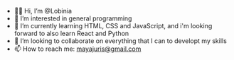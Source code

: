 - 🐱‍👤 Hi, I’m @Lobinia
- 👀 I’m interested in general programming
- 🐾 I’m currently learning HTML, CSS and JavaScript, and i'm looking forward to also learn React and Python
- 🍕 I’m looking to collaborate on everything that I can to developt my skills
- 📫 How to reach me: mayajuris@gmail.com

<!---
Lobinia/Lobinia is a ✨ special ✨ repository because its `README.md` (this file) appears on your GitHub profile.
You can click the Preview link to take a look at your changes.
--->
